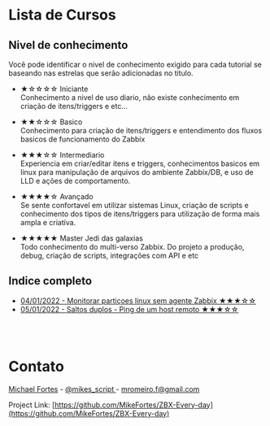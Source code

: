 # Lista de Cursos

## Nivel de conhecimento
Você pode identificar o nivel de conhecimento exigido para cada tutorial se baseando nas estrelas que serão adicionadas no titulo.

* ★☆☆☆☆ Iniciante<br>
Conhecimento a nivel de uso diario, não existe conhecimento em criação de itens/triggers e etc...<br>

* ★★☆☆☆ Basico<br>
Conhecimento para criação de itens/triggers e entendimento dos fluxos basicos de funcionamento do Zabbix<br>
* ★★★☆☆ Intermediario<br>
Experiencia em criar/editar itens e triggers, conhecimentos basicos em linux para manipulação de arquivos do ambiente Zabbix/DB, e uso de LLD e ações de comportamento.<br>
* ★★★★☆ Avançado<br>
Se sente confortavel em utilizar sistemas Linux, criação de scripts e conhecimento dos tipos de itens/triggers para utilização de forma mais ampla e criativa.<br>
* ★★★★★ Master Jedi das galaxias<br>
Todo conhecimento do multi-verso Zabbix. Do projeto a produção, debug, criação de scripts, integrações com API e etc<br>


## Indice completo
- [ 04/01/2022 - Monitorar partiçoes linux sem agente Zabbix ★★★☆☆](https://github.com/MikeFortes/ZBX-Every-day/blob/main/Listas/2022/04012022.md)
- [ 05/01/2022 - Saltos duplos - Ping de um host remoto ★★★☆☆](https://github.com/MikeFortes/ZBX-Every-day/blob/main/Listas/2022/05012022.md)

<br><br>


# Contato

[Michael Fortes](https://www.linkedin.com/in/mikefortes/) - [@mikes_script
](https://twitter.com/mikes_script) - mromeiro.f@gmail.com

Project Link: [https://github.com/MikeFortes/ZBX-Every-day](https://github.com/MikeFortes/ZBX-Every-day)



